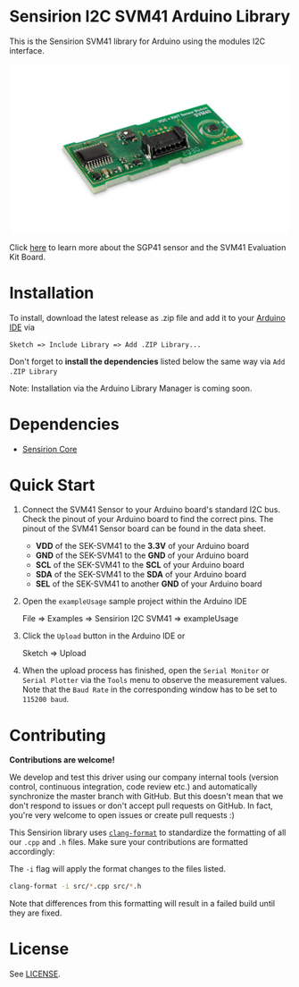 # Sensirion I2C SVM41 Arduino Library

This is the Sensirion SVM41 library for Arduino using the modules I2C interface.

[<center><img src="images/SVM4x.png" width="500px"></center>](https://www.sensirion.com/my-sgp-ek/)

Click [here](https://www.sensirion.com/my-sgp-ek/) to learn more about the SGP41
sensor and the SVM41 Evaluation Kit Board.

# Installation

To install, download the latest release as .zip file and add it to your
[Arduino IDE](http://www.arduino.cc/en/main/software) via

	Sketch => Include Library => Add .ZIP Library...

Don't forget to **install the dependencies** listed below the same way via `Add .ZIP Library`

Note: Installation via the Arduino Library Manager is coming soon.

# Dependencies

* [Sensirion Core](https://github.com/Sensirion/arduino-core)

# Quick Start

1. Connect the SVM41 Sensor to your Arduino board's standard I2C bus. Check the pinout of your Arduino board to find the
   correct pins. The pinout of the SVM41 Sensor board can be found in the data sheet.

    * **VDD** of the SEK-SVM41 to the **3.3V** of your Arduino board
    * **GND** of the SEK-SVM41 to the **GND** of your Arduino board
    * **SCL** of the SEK-SVM41 to the **SCL** of your Arduino board
    * **SDA** of the SEK-SVM41 to the **SDA** of your Arduino board
    * **SEL** of the SEK-SVM41 to another **GND** of your Arduino board

2. Open the `exampleUsage` sample project within the Arduino IDE

   	File => Examples => Sensirion I2C SVM41 => exampleUsage

3. Click the `Upload` button in the Arduino IDE or

   	Sketch => Upload

4. When the upload process has finished, open the `Serial Monitor` or `Serial Plotter` via the `Tools` menu to observe
   the measurement values. Note that the `Baud Rate` in the corresponding window has to be set to `115200 baud`.

# Contributing

**Contributions are welcome!**

We develop and test this driver using our company internal tools (version control, continuous integration, code review
etc.) and automatically synchronize the master branch with GitHub. But this doesn't mean that we don't respond to issues
or don't accept pull requests on GitHub. In fact, you're very welcome to open issues or create pull requests :)

This Sensirion library uses
[`clang-format`](https://releases.llvm.org/download.html) to standardize the formatting of all our `.cpp` and `.h`
files. Make sure your contributions are formatted accordingly:

The `-i` flag will apply the format changes to the files listed.

```bash
clang-format -i src/*.cpp src/*.h
```

Note that differences from this formatting will result in a failed build until they are fixed.

# License

See [LICENSE](LICENSE).
